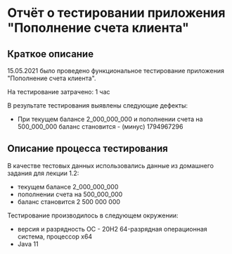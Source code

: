 # Отчёт о тестировании приложения "Пополнение счета клиента"

## Краткое описание

15.05.2021 было проведено функциональное тестирование  приложения "Пополнение счета клиента".

На тестирование затрачено: 1 час

В результате тестирования выявлены следующие дефекты:
* При текущем балансе 2_000_000_000 и пополнении счета на 500_000_000 баланс становится - (минус) 1794967296


## Описание процесса тестирования



В качестве тестовых данных использовались данные из домашнего задания для лекции 1.2:
* текущем балансе 2_000_000_000 
* пополнении счета на 500_000_000 
* баланс становится 
2 500 000 000

Тестирование производилось в следующем окружении:
* версия и разрядность ОС - 20H2 64-разрядная операционная система, процессор x64
*  Java 11